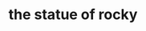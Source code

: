 ---
pid: LLP223
title: the statue of rocky
location_transcription: 
zipcode: 
outside_phl: 
neighborhood: 
age: '11'
age_range: 6-13
instagram: 
image_file_name: LLP_223.jpg
proposal_transcription: |-
  people always come to the museum to take pictures with rock the boxer and run up the stares of course iv done it 100 times every time iv bene there up down up down


  Rock the 1st place boxer
topic: Pop Culture,Sports
topic_summary: 0, 0
type: Sculpture Statue
keywords_other: rocky, boxing
credit: 
image_labels: 
twitter: 
facebook: 
permalink: "/monuments/llp223/"
layout: item-page
---